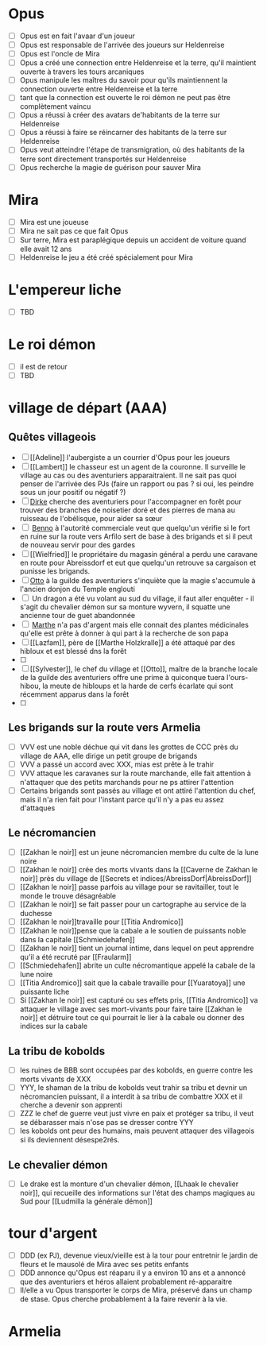 
# Opus
- [ ] Opus est en fait l'avaar d'un joueur
- [ ] Opus est responsable de l'arrivée des joueurs sur Heldenreise
- [ ] Opus est l'oncle de Mira
- [ ] Opus a créé une connection entre Heldenreise et la terre, qu'il maintient ouverte à travers les tours arcaniques
- [ ] Opus manipule les maîtres du savoir pour qu'ils maintiennent la connection ouverte entre Heldenreise et la terre
- [ ] tant que la connection est ouverte le roi démon ne peut pas être complètement vaincu
- [ ] Opus a réussi à créer des avatars de'habitants de la terre sur Heldenreise
- [ ] Opus a réussi à faire se réincarner des habitants de la terre sur Heldenreise
- [ ] Opus veut atteindre l'étape de transmigration, où des habitants de la terre sont directement transportés sur Heldenreise
- [ ] Opus recherche la magie de guérison pour sauver Mira

# Mira
- [ ] Mira est une joueuse
- [ ] Mira ne sait pas ce que fait Opus
- [ ] Sur terre, Mira est paraplégique depuis un accident de voiture quand elle avait 12 ans
- [ ] Heldenreise le jeu a été créé spécialement pour Mira

# L'empereur liche
- [ ] TBD

# Le roi démon
- [ ] il est de retour
- [ ] TBD

# village de départ (AAA)
## Quêtes villageois
- [ ] [[Adeline]] l'aubergiste a un courrier d'Opus pour les joueurs
- [ ] [[Lambert]] le chasseur est un agent de la couronne. Il surveille le village au cas ou des aventuriers apparaitraient. Il ne sait pas quoi penser de l'arrivée des PJs (faire un rapport ou pas ? si oui, les peindre sous un jour positif ou négatif ?)
- [ ] [Dirke](app://obsidian.md/Dirke) cherche des aventuriers pour l'accompagner en forêt pour trouver des branches de noisetier doré et des pierres de mana au ruisseau de l'obélisque, pour aider sa sœur
- [ ]  [Benno](app://obsidian.md/Benno) à l'autorité commerciale veut que quelqu'un vérifie si le fort en ruine sur la route vers Arfilo sert de base à des brigands et si il peut de nouveau servir pour des gardes
- [ ] [[Wielfried]] le propriétaire du magasin général a perdu une caravane en route pour Abreissdorf et eut que quelqu'un retrouve sa cargaison et punisse les brigands.
- [ ] [Otto](app://obsidian.md/Otto) à la guilde des aventuriers s'inquiète que la magie s'accumule à l'ancien donjon du Temple englouti
- [ ]  Un dragon a été vu volant au sud du village, il faut aller enquêter - il s'agit du chevalier démon sur sa monture wyvern, il squatte une ancienne tour de guet abandonnée
- [ ]  [Marthe](app://obsidian.md/Marthe) n'a pas d'argent mais elle connait des plantes médicinales qu'elle est prête à donner à qui part à la recherche de son papa
- [ ] [[Lazfam]], père de [[Marthe Holzkralle]] a été attaqué par des hibloux et est blessé dns la forêt
- [ ] 
- [ ] [[Sylvester]], le chef du village et [[Otto]], maître de la branche locale de la guilde des aventuriers offre une prime à quiconque tuera l'ours-hibou, la meute de hibloups et la harde de cerfs écarlate qui sont récemment apparus dans la forêt
- [ ] 
## Les brigands sur la route vers Armelia
- [ ] VVV est une noble déchue qui vit dans les grottes de CCC près du village de AAA, elle dirige un petit groupe de brigands
- [ ] VVV a passé un accord avec XXX, mias est prête à le trahir
- [ ] VVV attaque les caravanes sur la route marchande, elle fait attention à n'attaquer que des petits marchands pour ne ps attirer l'attention
- [ ] Certains brigands sont passés au village et ont attiré l'attention du chef, mais il n'a rien fait pour l'instant parce qu'il n'y a pas eu assez d'attaques
## Le nécromancien
- [ ] [[Zakhan le noir]] est un jeune nécromancien membre du culte de la lune noire
- [ ] [[Zakhan le noir]] crée des morts vivants dans la [[Caverne de Zakhan le noir]] près du village de [[Secrets et indices/AbreissDorf|AbreissDorf]]
- [ ] [[Zakhan le noir]] passe parfois au village pour se ravitailler, tout le monde le trouve désagréable
- [ ] [[Zakhan le noir]] se fait passer pour un cartographe au service de la duchesse
- [ ] [[Zakhan le noir]]travaille pour [[Titia Andromico]]
- [ ] [[Zakhan le noir]]pense que la cabale a le soutien de puissants noble dans la capitale [[Schmiedehafen]]
- [ ] [[Zakhan le noir]] tient un journal intime, dans lequel on peut apprendre qu'il a été recruté par [[Fraularm]]
- [ ] [[Schmiedehafen]] abrite un culte nécromantique appelé la cabale de la lune noire
- [ ] [[Titia Andromico]] sait que la cabale travaille pour [[Yuaratoya]] une puissante liche
- [ ] Si [[Zakhan le noir]] est capturé ou ses effets pris, [[Titia Andromico]] va attaquer le village avec ses mort-vivants pour faire taire [[Zakhan le noir]] et détruire tout ce qui pourrait le lier à la cabale ou donner des indices sur la cabale
## La tribu de kobolds
- [ ] les ruines de BBB sont occupées par des kobolds, en guerre contre les morts vivants de XXX
- [ ] YYY, le shaman de la tribu de kobolds veut trahir sa tribu et devnir un nécromancien puissant, il a interdit à sa tribu de combattre XXX et il cherche a devenir son apprenti
- [ ] ZZZ le chef de guerre veut just vivre en paix et protéger sa tribu, il veut se débarasser mais n'ose pas se dresser contre YYY
- [ ] les kobolds ont peur des humains, mais peuvent attaquer des villageois si ils deviennent désespe2rés.
## Le chevalier démon
- [ ] Le drake est la monture d'un chevalier démon, [[Lhaak le chevalier noir]], qui recueille des informations sur l'état des champs magiques au Sud pour [[Ludmilla la générale démon]]

# tour d'argent
- [ ] DDD (ex PJ), devenue vieux/vieille est à la tour pour entretnir le jardin de fleurs et le mausolé de Mira avec ses petits enfants
- [ ] DDD annonce qu'Opus est réaparu il y a environ 10 ans et a annoncé que des aventuriers et héros allaient probablement ré-apparaitre
- [ ] Il/elle a vu Opus transporter le corps de Mira, préservé dans un champ de stase. Opus cherche probablement à la faire revenir à la vie.

# Armelia


# 
